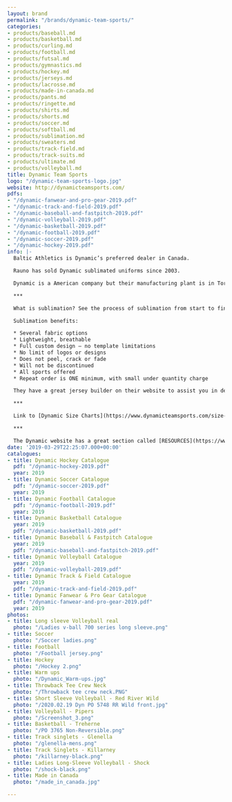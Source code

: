 ```yaml
---
layout: brand
permalink: "/brands/dynamic-team-sports/"
categories:
- products/baseball.md
- products/basketball.md
- products/curling.md
- products/football.md
- products/futsal.md
- products/gymnastics.md
- products/hockey.md
- products/jerseys.md
- products/lacrosse.md
- products/made-in-canada.md
- products/pants.md
- products/ringette.md
- products/shirts.md
- products/shorts.md
- products/soccer.md
- products/softball.md
- products/sublimation.md
- products/sweaters.md
- products/track-field.md
- products/track-suits.md
- products/ultimate.md
- products/volleyball.md
title: Dynamic Team Sports
logo: "/dynamic-team-sports-logo.jpg"
website: http://dynamicteamsports.com/
pdfs:
- "/dynamic-fanwear-and-pro-gear-2019.pdf"
- "/dynamic-track-and-field-2019.pdf"
- "/dynamic-baseball-and-fastpitch-2019.pdf"
- "/dynamic-volleyball-2019.pdf"
- "/dynamic-basketball-2019.pdf"
- "/dynamic-football-2019.pdf"
- "/dynamic-soccer-2019.pdf"
- "/dynamic-hockey-2019.pdf"
info: |-
  Baltic Athletics is Dynamic’s preferred dealer in Canada.

  Rauno has sold Dynamic sublimated uniforms since 2003.

  Dynamic is a American company but their manufacturing plant is in Toronto ON. We visited Dynamic a few years back and were really impressed with this process of sublimation.

  ***

  What is sublimation? See the process of sublimation from start to finish. [Really cool video!!](https://youtu.be/Ef0pA68FXz4)

  Sublimation benefits:

  * Several fabric options
  * Lightweight, breathable
  * Full custom design – no template limitations
  * No limit of logos or designs
  * Does not peel, crack or fade
  * Will not be discontinued
  * All sports offered
  * Repeat order is ONE minimum, with small under quantity charge

  They have a great jersey builder on their website to assist you in designing your jerseys.

  ***

  Link to [Dynamic Size Charts](https://www.dynamicteamsports.com/size-charts)

  ***

  The Dynamic website has a great section called [RESOURCES](https://www.dynamicteamsports.com/resources/) which offer write ups on everything from "Choosing a Team Logo" to "Caring for Uniforms" to "Ways to Raise Money for Sports Teams Uniforms".  And everything in between.
date: '2019-03-29T22:25:07.000+00:00'
catalogues:
- title: Dynamic Hockey Catalogue
  pdf: "/dynamic-hockey-2019.pdf"
  year: 2019
- title: Dynamic Soccer Catalogue
  pdf: "/dynamic-soccer-2019.pdf"
  year: 2019
- title: Dynamic Football Catalogue
  pdf: "/dynamic-football-2019.pdf"
  year: 2019
- title: Dynamic Basketball Catalogue
  year: 2019
  pdf: "/dynamic-basketball-2019.pdf"
- title: Dynamic Baseball & Fastpitch Catalogue
  year: 2019
  pdf: "/dynamic-baseball-and-fastpitch-2019.pdf"
- title: Dynamic Volleyball Catalogue
  year: 2019
  pdf: "/dynamic-volleyball-2019.pdf"
- title: Dynamic Track & Field Catalogue
  year: 2019
  pdf: "/dynamic-track-and-field-2019.pdf"
- title: Dynamic Fanwear & Pro Gear Catalogue
  pdf: "/dynamic-fanwear-and-pro-gear-2019.pdf"
  year: 2019
photos:
- title: Long sleeve Volleyball real
  photo: "/Ladies v-ball 700 series long sleeve.png"
- title: Soccer
  photo: "/Soccer ladies.png"
- title: Football
  photo: "/Football jersey.png"
- title: Hockey
  photo: "/Hockey 2.png"
- title: Warm ups
  photo: "/Dynamic_Warm-ups.jpg"
- title: Throwback Tee Crew Neck
  photo: "/Throwback tee crew neck.PNG"
- title: Short Sleeve Volleyball - Red River Wild
  photo: "/2020.02.19 Dyn PO 5748 RR Wild front.jpg"
- title: Volleyball - Pipers
  photo: "/Screenshot_3.png"
- title: Basketball - Treherne
  photo: "/PO 3765 Non-Reversible.png"
- title: Track singlets - Glenella
  photo: "/glenella-mens.png"
- title: Track Singlets - Killarney
  photo: "/killarney-black.png"
- title: Ladies Long-Sleeve Volleyball - Shock
  photo: "/shock-black.png"
- title: Made in Canada
  photo: "/made_in_canada.jpg"

---
```

